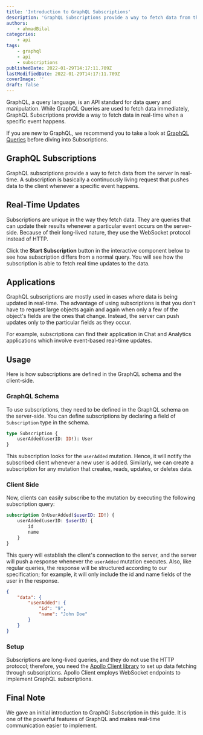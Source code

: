 ```yaml
---
title: 'Introduction to GraphQL Subscriptions'
description: 'GraphQL Subscriptions provide a way to fetch data from the server in real-time. A subscription is a continuously living request that pushes data to the client whenever a specific event happens.'
authors:
    - ahmadBilal
categories:
    - api
tags:
    - graphql
    - api
    - subscriptions
publishedDate: 2022-01-29T14:17:11.709Z
lastModifiedDate: 2022-01-29T14:17:11.709Z
coverImage: ''
draft: false
---
```


<Lead>
	GraphQL, a query language, is an API standard for data query and
	manipulation. While GraphQL Queries are used to fetch data immediately,
	GraphQL Subscriptions provide a way to fetch data in real-time when a
	specific event happens.
</Lead>

If you are new to GraphQL, we recommend you to take a look at [GraphQL Queries](https://RapidAPI.com/guides/graphql-fields-arguments) before diving into Subscriptions.

## GraphQL Subscriptions

GraphQL subscriptions provide a way to fetch data from the server in real-time. A subscription is basically a continuously living request that pushes data to the client whenever a specific event happens.

## Real-Time Updates

Subscriptions are unique in the way they fetch data. They are queries that can update their results whenever a particular event occurs on the server-side. Because of their long-lived nature, they use the WebSocket protocol instead of HTTP.

Click the **Start Subscription** button in the interactive component below to see how subscription differs from a normal query. You will see how the subscription is able to fetch real time updates to the data.

<LearnGraphqlSubscriptions />

## Applications

GraphQL subscriptions are mostly used in cases where data is being updated in real-time. The advantage of using subscriptions is that you don't have to request large objects again and again when only a few of the object's fields are the ones that change. Instead, the server can push updates only to the particular fields as they occur.

For example, subscriptions can find their application in Chat and Analytics applications which involve event-based real-time updates.

## Usage

Here is how subscriptions are defined in the GraphQL schema and the client-side.

### GraphQL Schema

To use subscriptions, they need to be defined in the GraphQL schema on the server-side. You can define subscriptions by declaring a field of ` Subscription` type in the schema.

```graphql
type Subscription {
	userAdded(userID: ID!): User
}
```

This subscription looks for the `userAdded` mutation. Hence, it will notify the subscribed client whenever a new user is added. Similarly, we can create a subscription for any mutation that creates, reads, updates, or deletes data.

### Client Side

Now, clients can easily subscribe to the mutation by executing the following subscription query:

```graphql
subscription OnUserAdded($userID: ID!) {
	userAdded(userID: $userID) {
		id
		name
	}
}
```

This query will establish the client's connection to the server, and the server will push a response whenever the `userAdded` mutation executes. Also, like regular queries, the response will be structured according to our specification; for example, it will only include the id and name fields of the user in the response.

```json
{
	"data": {
		"userAdded": {
			"id": "9",
			"name": "John Doe"
		}
	}
}
```

### Setup

Subscriptions are long-lived queries, and they do not use the HTTP protocol; therefore, you need the [Apollo Client library](https://www.apollographql.com/docs/react/data/subscriptions/) to set up data fetching through subscriptions. Apollo Client employs WebSocket endpoints to implement GraphQL subscriptions.

## Final Note

We gave an initial introduction to GraphQl Subscription in this guide. It is one of the powerful features of GraphQL and makes real-time communication easier to implement.
